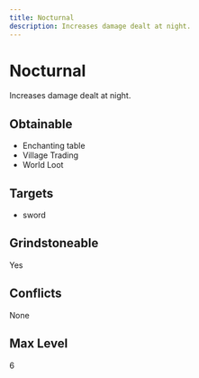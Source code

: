 ```yaml
---
title: Nocturnal
description: Increases damage dealt at night.
---
```

# Nocturnal
Increases damage dealt at night.
## Obtainable
- Enchanting table
- Village Trading
- World Loot
## Targets
- sword
## Grindstoneable
Yes
## Conflicts
None
## Max Level
6
